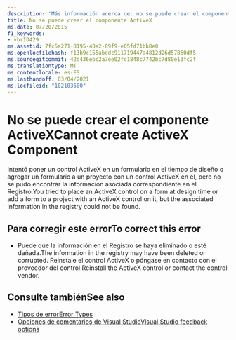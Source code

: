 ```yaml
---
description: 'Más información acerca de: no se puede crear el componente ActiveX'
title: No se puede crear el componente ActiveX
ms.date: 07/20/2015
f1_keywords:
- vbrID429
ms.assetid: 7fc5a271-8195-40a2-89f9-e05fd71bb8e0
ms.openlocfilehash: f13b9c155abddc911719447a4812d26d57860df5
ms.sourcegitcommit: 42d436ebc2a7ee02fc1848c7742bc7d80e13fc2f
ms.translationtype: MT
ms.contentlocale: es-ES
ms.lasthandoff: 03/04/2021
ms.locfileid: "102103600"
---
```

# <a name="cannot-create-activex-component"></a><span data-ttu-id="fe3db-103">No se puede crear el componente ActiveX</span><span class="sxs-lookup"><span data-stu-id="fe3db-103">Cannot create ActiveX Component</span></span>

<span data-ttu-id="fe3db-104">Intentó poner un control ActiveX en un formulario en el tiempo de diseño o agregar un formulario a un proyecto con un control ActiveX en él, pero no se pudo encontrar la información asociada correspondiente en el Registro.</span><span class="sxs-lookup"><span data-stu-id="fe3db-104">You tried to place an ActiveX control on a form at design time or add a form to a project with an ActiveX control on it, but the associated information in the registry could not be found.</span></span>  
  
## <a name="to-correct-this-error"></a><span data-ttu-id="fe3db-105">Para corregir este error</span><span class="sxs-lookup"><span data-stu-id="fe3db-105">To correct this error</span></span>  
  
- <span data-ttu-id="fe3db-106">Puede que la información en el Registro se haya eliminado o esté dañada.</span><span class="sxs-lookup"><span data-stu-id="fe3db-106">The information in the registry may have been deleted or corrupted.</span></span> <span data-ttu-id="fe3db-107">Reinstale el control ActiveX o póngase en contacto con el proveedor del control.</span><span class="sxs-lookup"><span data-stu-id="fe3db-107">Reinstall the ActiveX control or contact the control vendor.</span></span>  
  
## <a name="see-also"></a><span data-ttu-id="fe3db-108">Consulte también</span><span class="sxs-lookup"><span data-stu-id="fe3db-108">See also</span></span>

- [<span data-ttu-id="fe3db-109">Tipos de error</span><span class="sxs-lookup"><span data-stu-id="fe3db-109">Error Types</span></span>](../../programming-guide/language-features/error-types.md)
- [<span data-ttu-id="fe3db-110">Opciones de comentarios de Visual Studio</span><span class="sxs-lookup"><span data-stu-id="fe3db-110">Visual Studio feedback options</span></span>](/visualstudio/ide/feedback-options)
